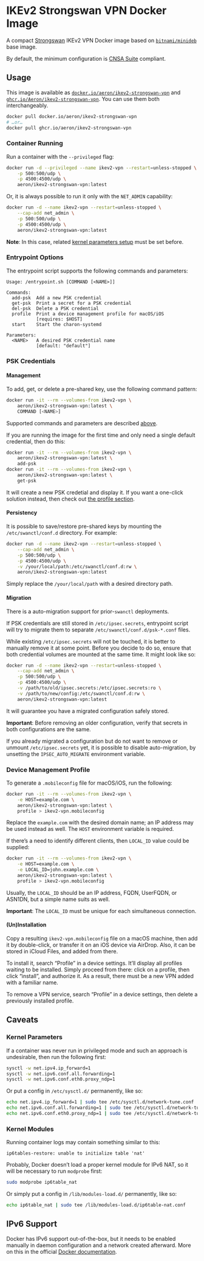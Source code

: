 # IKEv2 Strongswan VPN Docker Image

A compact [Strongswan][strongswan] IKEv2 VPN Docker image based on
[`bitnami/minideb`][minideb] base image.

By default, the minimum configuration is [CNSA Suite][cnsa] compliant.

[strongswan]: https://strongswan.org
[minideb]: https://hub.docker.com/r/bitnami/minideb
[cnsa]: https://apps.nsa.gov/iaarchive/programs/iad-initiatives/cnsa-suite.cfm

## Usage

This image is available as [`docker.io/aeron/ikev2-strongswan-vpn`][docker]
and [`ghcr.io/Aeron/ikev2-strongswan-vpn`][github]. You can use them both
interchangeably.

[docker]: https://hub.docker.com/r/aeron/ikev2-strongswan-vpn
[github]: https://github.com/Aeron/ikev2-strongswan-vpn/pkgs/container/ikev2-strongswan-vpn

```sh
docker pull docker.io/aeron/ikev2-strongswan-vpn
# …or…
docker pull ghcr.io/aeron/ikev2-strongswan-vpn
```

### Container Running

Run a container with the `--privileged` flag:

```sh
docker run -d --privileged --name ikev2-vpn --restart=unless-stopped \
    -p 500:500/udp \
    -p 4500:4500/udp \
    aeron/ikev2-strongswan-vpn:latest
```

Or, it is always possible to run it only with the `NET_ADMIN` capability:

```sh
docker run -d --name ikev2-vpn --restart=unless-stopped \
    --cap-add net_admin \
    -p 500:500/udp \
    -p 4500:4500/udp \
    aeron/ikev2-strongswan-vpn:latest
```

**Note**: In this case, related [kernel parameters setup](#kernel-parameters) must be
set before.

### Entrypoint Options

The entrypoint script supports the following commands and parameters:

```text
Usage: /entrypoint.sh [COMMAND [<NAME>]]

Commands:
  add-psk  Add a new PSK credential
  get-psk  Print a secret for a PSK credential
  del-psk  Delete a PSK credential
  profile  Print a device management profile for macOS/iOS
           [requires: $HOST]
  start    Start the charon-systemd

Parameters:
  <NAME>   A desired PSK credential name
           [default: "default"]
```

### PSK Credentials

#### Management

To add, get, or delete a pre-shared key, use the following command pattern:

```sh
docker run -it --rm --volumes-from ikev2-vpn \
    aeron/ikev2-strongswan-vpn:latest \
    COMMAND [<NAME>]
```

Supported commands and parameters are described [above](#entrypoint-options).

If you are running the image for the first time and only need a single default
credential, then do this:

```sh
docker run -it --rm --volumes-from ikev2-vpn \
    aeron/ikev2-strongswan-vpn:latest \
    add-psk
docker run -it --rm --volumes-from ikev2-vpn \
    aeron/ikev2-strongswan-vpn:latest \
    get-psk
```

It will create a new PSK credetial and display it. If you want a one-click solution
instead, then check out [the profile section](#device-management-profile).

#### Persistency

It is possible to save/restore pre-shared keys by mounting the `/etc/swanctl/conf.d`
directory. For example:

```sh
docker run -d --name ikev2-vpn --restart=unless-stopped \
    --cap-add net_admin \
    -p 500:500/udp \
    -p 4500:4500/udp \
    -v /your/local/path:/etc/swanctl/conf.d:rw \
    aeron/ikev2-strongswan-vpn:latest
```

Simply replace the `/your/local/path` with a desired directory path.

#### Migration

There is a auto-migration support for prior-`swanctl` deployments.

If PSK credentials are still stored in `/etc/ipsec.secrets`, entrypoint script will
try to migrate them to separate `/etc/swanctl/conf.d/psk-*.conf` files.

While existing `/etc/ipsec.secrets` will not be touched, it is better to manually
remove it at some point. Before you decide to do so, ensure that both credential
volumes are mounted at the same time. It might look like so:

```sh
docker run -d --name ikev2-vpn --restart=unless-stopped \
    --cap-add net_admin \
    -p 500:500/udp \
    -p 4500:4500/udp \
    -v /path/to/old/ipsec.secrets:/etc/ipsec.secrets:ro \
    -v /path/to/new/config:/etc/swanctl/conf.d:rw \
    aeron/ikev2-strongswan-vpn:latest
```

It will guarantee you have a migrated configuration safely stored.

**Important**: Before removing an older configuration, verify that secrets in both
configurations are the same.

If you already migrated a configuration but do not want to remove or unmount
`/etc/ipsec.secrets` yet, it is possible to disable auto-migration, by unsetting the
`IPSEC_AUTO_MIGRATE` environment variable.

### Device Management Profile

To generate a `.mobileconfig` file for macOS/iOS, run the following:

```sh
docker run -it --rm --volumes-from ikev2-vpn \
    -e HOST=example.com \
    aeron/ikev2-strongswan-vpn:latest \
    profile > ikev2-vpn.mobileconfig
```

Replace the `example.com` with the desired domain name; an IP address may be used
instead as well. The `HOST` environment variable is required.

If there’s a need to identify different clients, then `LOCAL_ID` value could be
supplied:

```sh
docker run -it --rm --volumes-from ikev2-vpn \
    -e HOST=example.com \
    -e LOCAL_ID=john.example.com \
    aeron/ikev2-strongswan-vpn:latest \
    profile > ikev2-vpn.mobileconfig
```

Usually, the `LOCAL_ID` should be an IP address, FQDN, UserFQDN, or ASN1DN, but a
simple name suits as well.

**Important**: The `LOCAL_ID` must be unique for each simultaneous connection.

#### (Un)Installation

Copy a resulting `ikev2-vpn.mobileconfig` file on a macOS machine, then add it by
double-click, or transfer it on an iOS device via AirDrop. Also, it can be stored
in iCloud Files, and added from there.

To install it, search “Profile” in a device settings. It’ll display all profiles
waiting to be installed. Simply proceed from there: click on a profile, then click
“install”, and authorize it. As a result, there must be a new VPN added with a
familiar name.

To remove a VPN service, search “Profile” in a device settings, then delete a
previously installed profile.

## Caveats

### Kernel Parameters

If a container was never run in privileged mode and such an approach is undesirable,
then run the following first:

```sh
sysctl -w net.ipv4.ip_forward=1
sysctl -w net.ipv6.conf.all.forwarding=1
sysctl -w net.ipv6.conf.eth0.proxy_ndp=1
```

Or put a config in `/etc/sysctl.d/` permanently, like so:

```sh
echo net.ipv4.ip_forward=1 | sudo tee /etc/sysctl.d/network-tune.conf
echo net.ipv6.conf.all.forwarding=1 | sudo tee /etc/sysctl.d/network-tune.conf
echo net.ipv6.conf.eth0.proxy_ndp=1 | sudo tee /etc/sysctl.d/network-tune.conf
```

### Kernel Modules

Running container logs may contain something similar to this:

```text
ip6tables-restore: unable to initialize table 'nat'
```

Probably, Docker doesn’t load a proper kernel module for IPv6 NAT, so it will be
necessary to run `modprobe` first:

```sh
sudo modprobe ip6table_nat
```

Or simply put a config in `/lib/modules-load.d/` permanently, like so:

```sh
echo ip6table_nat | sudo tee /lib/modules-load.d/ip6table-nat.conf
```

## IPv6 Support

Docker has IPv6 support out-of-the-box, but it needs to be enabled manually in daemon
configuration and a network created afterward. More on this in the official
[Docker documentation][docs].

[docs]: https://docs.docker.com/config/daemon/ipv6/
